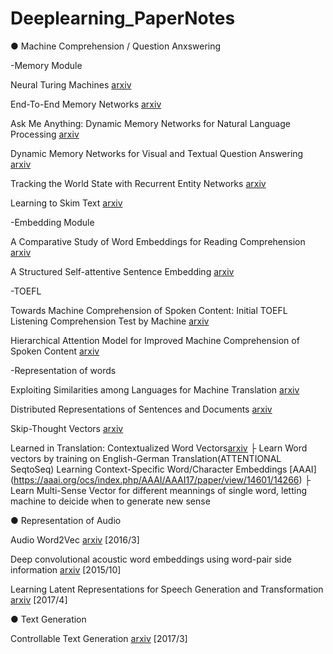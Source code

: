 # Deeplearning_PaperNotes

● Machine Comprehension / Question Anxswering 

-Memory Module

Neural Turing Machines [arxiv](https://arxiv.org/abs/1410.5401)

End-To-End Memory Networks [arxiv](https://arxiv.org/abs/1503.08895)

Ask Me Anything: Dynamic Memory Networks for Natural Language Processing [arxiv](https://arxiv.org/abs/1506.07285)

Dynamic Memory Networks for Visual and Textual Question Answering [arxiv](https://arxiv.org/abs/1603.01417)

Tracking the World State with Recurrent Entity Networks [arxiv](https://arxiv.org/abs/1612.03969)

Learning to Skim Text [arxiv](https://arxiv.org/abs/1704.06877)

-Embedding Module

A Comparative Study of Word Embeddings for Reading Comprehension [arxiv](https://arxiv.org/abs/1703.00993)

A Structured Self-attentive Sentence Embedding [arxiv](https://arxiv.org/abs/1703.03130)


-TOEFL

Towards Machine Comprehension of Spoken Content: Initial TOEFL Listening Comprehension Test by Machine [arxiv](https://arxiv.org/abs/1608.06378)

Hierarchical Attention Model for Improved Machine Comprehension of Spoken Content [arxiv](https://arxiv.org/abs/1608.07775) 


-Representation of words 

Exploiting Similarities among Languages for Machine Translation [arxiv](https://arxiv.org/abs/1309.4168)

Distributed Representations of Sentences and Documents [arxiv](https://arxiv.org/abs/1405.4053)

Skip-Thought Vectors [arxiv](https://arxiv.org/abs/1506.06726)

Learned in Translation: Contextualized Word Vectors[arxiv](https://arxiv.org/pdf/1708.00107.pdf)
├ Learn Word vectors by training on English-German Translation(ATTENTIONAL SeqtoSeq)
Learning Context-Specific Word/Character Embeddings [AAAI] (https://aaai.org/ocs/index.php/AAAI/AAAI17/paper/view/14601/14266)
├ Learn Multi-Sense Vector for different meannings of single word, letting machine to deicide when to generate new sense

● Representation of Audio

Audio Word2Vec [arxiv](https://arxiv.org/abs/1603.00982) [2016/3]

Deep convolutional acoustic word embeddings using word-pair side information [arxiv](https://arxiv.org/abs/1510.01032) [2015/10]

Learning Latent Representations for Speech Generation and Transformation [arxiv](https://arxiv.org/abs/1704.04222) [2017/4]


● Text Generation

Controllable Text Generation [arxiv](https://arxiv.org/abs/1703.00955) [2017/3]









